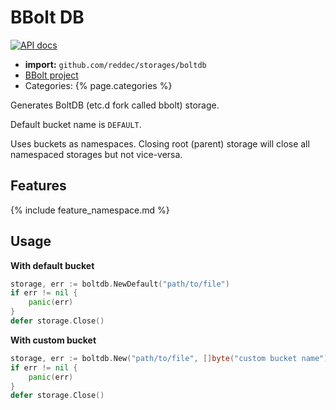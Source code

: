 # BBolt DB

[![API docs](https://godoc.org/github.com/reddec/storages/boltdb?status.svg)](http://godoc.org/github.com/reddec/storages/boltdb)

* **import:** `github.com/reddec/storages/boltdb`
* [BBolt project](https://github.com/etcd-io/bbolt)
* Categories: {% page.categories %}

Generates BoltDB (etc.d fork called bbolt) storage.

Default bucket name is `DEFAULT`. 

Uses buckets as namespaces. Closing root (parent) storage will close all namespaced storages but not vice-versa.



## Features

{% include feature_namespace.md %}

## Usage

**With default bucket**

```go
storage, err := boltdb.NewDefault("path/to/file")
if err != nil {
    panic(err)
}
defer storage.Close()
```

**With custom bucket**

```go
storage, err := boltdb.New("path/to/file", []byte("custom bucket name"))
if err != nil {
    panic(err)
}
defer storage.Close()
```